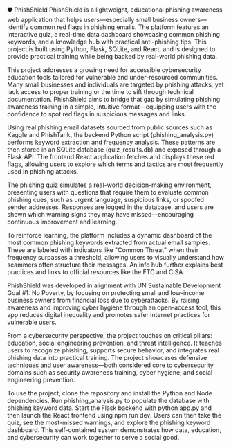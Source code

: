 🛡️ PhishShield
PhishShield is a lightweight, educational phishing awareness web application that helps users—especially small business owners—identify common red flags in phishing emails. The platform features an interactive quiz, a real-time data dashboard showcasing common phishing keywords, and a knowledge hub with practical anti-phishing tips. This project is built using Python, Flask, SQLite, and React, and is designed to provide practical training while being backed by real-world phishing data.

This project addresses a growing need for accessible cybersecurity education tools tailored for vulnerable and under-resourced communities. Many small businesses and individuals are targeted by phishing attacks, yet lack access to proper training or the time to sift through technical documentation. PhishShield aims to bridge that gap by simulating phishing awareness training in a simple, intuitive format—equipping users with the confidence to spot red flags in suspicious messages and links.

Using real phishing email datasets sourced from public sources such as Kaggle and PhishTank, the backend Python script (phishing_analysis.py) performs keyword extraction and frequency analysis. These patterns are then stored in an SQLite database (quiz_results.db) and exposed through a Flask API. The frontend React application fetches and displays these red flags, allowing users to explore which terms and tactics are most frequently used in phishing attacks.

The phishing quiz simulates a real-world decision-making environment, presenting users with questions that require them to evaluate common phishing cues, such as urgent language, suspicious links, or spoofed sender addresses. Responses are logged in the database, and users are shown which warning signs they may have missed—encouraging continuous improvement and learning.

To reinforce learning, the platform includes a dynamic dashboard of the most common phishing keywords extracted from actual email samples. These are labeled with indicators like "Common Threat" when their frequency surpasses a threshold, allowing users to visually understand how scammers often structure their messages. An info hub further explains best practices and links to official resources like the FTC and CISA.

PhishShield was developed in alignment with UN Sustainable Development Goal #1: No Poverty, by focusing on protecting small and low-income business owners from financial loss due to cyberattacks. By raising awareness and improving cyber hygiene through an open-access tool, this app reduces digital inequality and promotes safer internet practices for vulnerable users.

From a cybersecurity perspective, the project touches on critical pillars: education, social engineering prevention, and threat intelligence. It teaches users to recognize phishing, supports secure behavior, and integrates real phishing data into practical training. The project showcases defensive techniques and user awareness—both considered core to cybersecurity domains such as security awareness training, cyber hygiene, and social engineering prevention.

To use the project, clone the repository and install the Python and Node dependencies. Run phishing_analysis.py to populate the database with phishing keyword data. Start the Flask backend with python app.py and then launch the React frontend using npm run dev. Users can then take the quiz, see the most-missed warnings, and explore the phishing keyword dashboard. This self-contained system demonstrates how data, education, and cybersecurity can work together to serve a social good.

